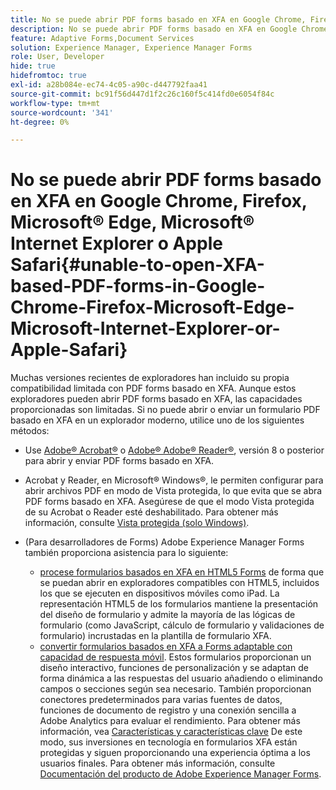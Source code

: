 ```yaml
---
title: No se puede abrir PDF forms basado en XFA en Google Chrome, Firefox, Microsoft& reg; Edge, Microsoft& reg; Internet Explorer o Apple Safari
description: No se puede abrir PDF forms basado en XFA en Google Chrome, Firefox, Microsoft& reg; Edge, Microsoft& reg; Internet Explorer o Apple Safari
feature: Adaptive Forms,Document Services
solution: Experience Manager, Experience Manager Forms
role: User, Developer
hide: true
hidefromtoc: true
exl-id: a28b084e-ec74-4c05-a90c-d447792faa41
source-git-commit: bc91f56d447d1f2c26c160f5c414fd0e6054f84c
workflow-type: tm+mt
source-wordcount: '341'
ht-degree: 0%

---
```


# No se puede abrir PDF forms basado en XFA en Google Chrome, Firefox, Microsoft® Edge, Microsoft® Internet Explorer o Apple Safari{#unable-to-open-XFA-based-PDF-forms-in-Google-Chrome-Firefox-Microsoft-Edge-Microsoft-Internet-Explorer-or-Apple-Safari}

Muchas versiones recientes de exploradores han incluido su propia compatibilidad limitada con PDF forms basado en XFA. Aunque estos exploradores pueden abrir PDF forms basado en XFA, las capacidades proporcionadas son limitadas. Si no puede abrir o enviar un formulario PDF basado en XFA en un explorador moderno, utilice uno de los siguientes métodos:

* Use [Adobe® Acrobat®](https://www.adobe.com/acrobat.html) o [Adobe® Adobe® Reader®](https://get.adobe.com/es/reader/), versión 8 o posterior para abrir y enviar PDF forms basado en XFA.
* Acrobat y Reader, en Microsoft® Windows®, le permiten configurar para abrir archivos PDF en modo de Vista protegida, lo que evita que se abra PDF forms basado en XFA. Asegúrese de que el modo Vista protegida de su Acrobat o Reader esté deshabilitado. Para obtener más información, consulte [Vista protegida (solo Windows)](https://helpx.adobe.com/in/reader/using/protected-mode-windows.html).
* (Para desarrolladores de Forms) Adobe Experience Manager Forms también proporciona asistencia para lo siguiente:

   * [procese formularios basados en XFA en HTML5 Forms](https://experienceleague.adobe.com/docs/experience-manager-65-lts/forms/html5-forms/introduction.html?#key-capabilities-of-html-forms-br) de forma que se puedan abrir en exploradores compatibles con HTML5, incluidos los que se ejecuten en dispositivos móviles como iPad. La representación HTML5 de los formularios mantiene la presentación del diseño de formulario y admite la mayoría de las lógicas de formulario (como JavaScript, cálculo de formulario y validaciones de formulario) incrustadas en la plantilla de formulario XFA.
   * [convertir formularios basados en XFA a Forms adaptable con capacidad de respuesta móvil](https://experienceleague.adobe.com/docs/experience-manager-65-lts/forms/adaptive-forms-basic-authoring/creating-adaptive-form.html?#create-an-adaptive-form-based-on-an-xfa-form-template). Estos formularios proporcionan un diseño interactivo, funciones de personalización y se adaptan de forma dinámica a las respuestas del usuario añadiendo o eliminando campos o secciones según sea necesario. También proporcionan conectores predeterminados para varias fuentes de datos, funciones de documento de registro y una conexión sencilla a Adobe Analytics para evaluar el rendimiento. Para obtener más información, vea [Características y características clave](https://experienceleague.adobe.com/docs/experience-manager-cloud-service/content/forms/forms-overview/home.html?lang=en)
De este modo, sus inversiones en tecnología en formularios XFA están protegidas y siguen proporcionando una experiencia óptima a los usuarios finales. Para obtener más información, consulte [Documentación del producto de Adobe Experience Manager Forms](https://experienceleague.adobe.com/docs/experience-manager-cloud-service/content/forms/forms-overview/home.html).

